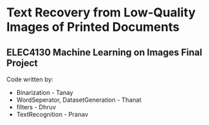 # Text Recovery from Low-Quality Images of Printed Documents
## ELEC4130 Machine Learning on Images Final Project

Code written by:
* Binarization - Tanay
* WordSeperator, DatasetGeneration - Thanat
* filters - Dhruv
* TextRecognition - Pranav


